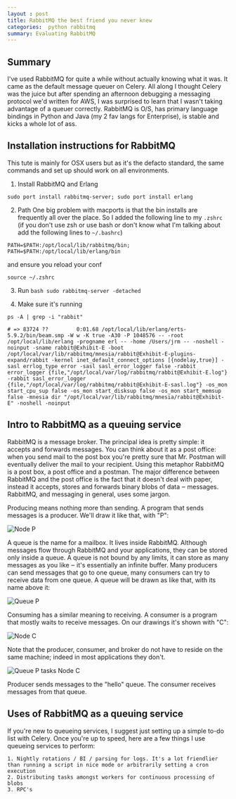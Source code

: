 ```yaml
---
layout : post 
title: RabbitMQ the best friend you never knew
categories:  python rabbitmq
summary: Evaluating RabbitMQ
---
```

Summary
-------

I've used RabbitMQ for quite a while without actually knowing what it was. It came as the default message queuer on Celery. All along I thought Celery was the juice but after spending an afternoon debugging a messaging protocol we'd written for AWS, I was surprised to learn that I wasn't taking advantage of a queuer correctly. RabbitMQ is O/S, has primary language bindings in Python and Java (my 2 fav langs for Enterprise), is stable and kicks a whole lot of ass.

Installation instructions for RabbitMQ
---------------------------------------

This tute is mainly for OSX users but as it's the defacto standard, the same commands and set up should work on all environments.

1. Install RabbitMQ and Erlang

`sudo port install rabbitmq-server; sudo port install erlang`

2. Path
One big problem with macports is that the bin installs are frequently all over the place. So I added the following line to my `.zshrc` (if you don't use zsh or use bash or don't know what I'm talking about add the following lines to `~/.bashrc`)

`PATH=$PATH:/opt/local/lib/rabbitmq/bin; PATH=$PATH:/opt/local/lib/erlang/bin `

and ensure you reload your conf

`source ~/.zshrc`

3. Run
```bash sudo rabbitmq-server -detached ```

4. Make sure it's running

`ps -A | grep -i "rabbit"`
    
`# => 83724 ??         0:01.68 /opt/local/lib/erlang/erts-5.9.2/bin/beam.smp -W w -K true -A30 -P 1048576 -- -root /opt/local/lib/erlang -progname erl -- -home /Users/jrm -- -noshell -noinput -sname rabbit@Exhibit-E -boot /opt/local/var/lib/rabbitmq/mnesia/rabbit@Exhibit-E-plugins-expand/rabbit -kernel inet_default_connect_options [{nodelay,true}] -sasl errlog_type error -sasl sasl_error_logger false -rabbit error_logger {file,"/opt/local/var/log/rabbitmq/rabbit@Exhibit-E.log"} -rabbit sasl_error_logger {file,"/opt/local/var/log/rabbitmq/rabbit@Exhibit-E-sasl.log"} -os_mon start_cpu_sup false -os_mon start_disksup false -os_mon start_memsup false -mnesia dir "/opt/local/var/lib/rabbitmq/mnesia/rabbit@Exhibit-E" -noshell -noinput`

Intro to RabbitMQ as a queuing service
--------------------------------------

RabbitMQ is a message broker. The principal idea is pretty simple: it accepts and forwards messages. You can think about it as a post office: when you send mail to the post box you're pretty sure that Mr. Postman will eventually deliver the mail to your recipient. Using this metaphor RabbitMQ is a post box, a post office and a postman. The major difference between RabbitMQ and the post office is the fact that it doesn't deal with paper, instead it accepts, stores and forwards binary blobs of data ‒ messages. RabbitMQ, and messaging in general, uses some jargon.

Producing means nothing more than sending. A program that sends messages is a producer. We'll draw it like that, with "P":

![Node P](/static/media/images/p.png)

A queue is the name for a mailbox. It lives inside RabbitMQ. Although messages flow through RabbitMQ and your applications, they can be stored only inside a queue. A queue is not bound by any limits, it can store as many messages as you like ‒ it's essentially an infinite buffer. Many producers can send messages that go to one queue, many consumers can try to receive data from one queue. A queue will be drawn as like that, with its name above it:

 ![Queue P](/static/media/images/p_q.png)

Consuming has a similar meaning to receiving. A consumer is a program that mostly waits to receive messages. On our drawings it's shown with "C":

![Node C](/static/media/images/c.png)

Note that the producer, consumer, and broker do not have to reside on the same machine; indeed in most applications they don't.

![Queue P tasks Node C](/static/media/images/p_q_c.png)

Producer sends messages to the "hello" queue. The consumer receives messages from that queue.

Uses of RabbitMQ as a queuing service
------------------------------------

If you're new to queueing services, I suggest just setting up a simple to-do list with Celery. Once you're up to speed, here are a few things I use queueing services to perform:

    1. Nightly rotations / BI / parsing for logs. It's a lot friendlier than running a script in nice mode or arbitrarily setting a cron execution
    2. Distributing tasks amongst workers for continuous processing of blobs
    3. RPC's
